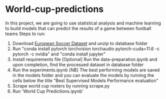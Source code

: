 # World-cup-predictions
In this project, we are going to use statistical analysis and machine learning to build models that can predict the results of a game between football teams
Steps to run:
1. Download [European Soccer Dataset](https://www.kaggle.com/datasets/hugomathien/soccer) and unzip to database folder
2. Run "conda install pytorch torchvision torchaudio pytorch-cuda=11.6 -c pytorch -c nvidia" and "conda install jupyter"
3. Install requirements file
[Optional] Run the data-preparation.ipynb and upon completion, find the processed dataset in database folder
4. Run the experiments.ipynb 
[NB] The best performing models are saved in the models folder and you can evaluate the models by running the cells below the title "Best Supervised Models Performance evaluation"
5. Scrape world cup rosters by running scrape.py
6. Run 'World Cup Predictions.ipynb'
